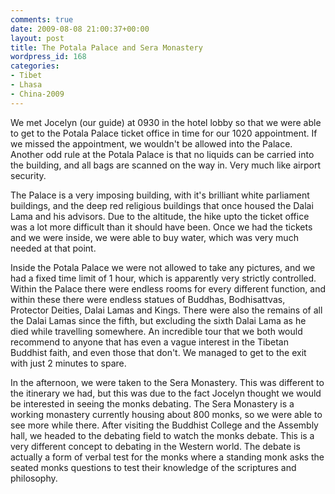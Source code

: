 ```yaml
---
comments: true
date: 2009-08-08 21:00:37+00:00
layout: post
title: The Potala Palace and Sera Monastery
wordpress_id: 168
categories:
- Tibet
- Lhasa
- China-2009
---
```


We met Jocelyn (our guide) at 0930 in the hotel lobby so that we were able to get to the Potala Palace ticket office in time for our 1020 appointment. If we missed the appointment, we wouldn't be allowed into the Palace. Another odd rule at the Potala Palace is that no liquids can be carried into the building, and all bags are scanned on the way in. Very much like airport security.

The Palace is a very imposing building, with it's brilliant white parliament buildings, and the deep red religious buildings that once housed the Dalai Lama and his advisors. Due to the altitude, the hike upto the ticket office was a lot more difficult than it should have been. Once we had the tickets and we were inside, we were able to buy water, which was very much needed at that point.



Inside the Potala Palace we were not allowed to take any pictures, and we had a fixed time limit of 1 hour, which is apparently very strictly controlled. Within the Palace there were endless rooms for every different function, and within these there were endless statues of Buddhas, Bodhisattvas, Protector Deities, Dalai Lamas and Kings. There were also the remains of all the Dalai Lamas since the fifth, but excluding the sixth Dalai Lama as he died while travelling somewhere. An incredible tour that we both would recommend to anyone that has even a vague interest in the Tibetan Buddhist faith, and even those that don't. We managed to get to the exit with just 2 minutes to spare.

In the afternoon, we were taken to the Sera Monastery. This was different to the itinerary we had, but this was due to the fact Jocelyn thought we would be interested in seeing the monks debating. The Sera Monastery is a working monastery currently housing about 800 monks, so we were able to see more while there. After visiting the Buddhist College and the Assembly hall, we headed to the debating field to watch the monks debate. This is a very different concept to debating in the Western world. The debate is actually a form of verbal test for the monks where a standing monk asks the seated monks questions to test their knowledge of the scriptures and philosophy.




